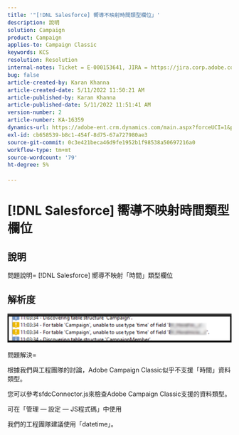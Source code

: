 ```yaml
---
title: '"[!DNL Salesforce] 嚮導不映射時間類型欄位」'
description: 說明
solution: Campaign
product: Campaign
applies-to: Campaign Classic
keywords: KCS
resolution: Resolution
internal-notes: Ticket = E-000153641, JIRA = https://jira.corp.adobe.com/browse/NEO-27340
bug: false
article-created-by: Karan Khanna
article-created-date: 5/11/2022 11:50:21 AM
article-published-by: Karan Khanna
article-published-date: 5/11/2022 11:51:41 AM
version-number: 2
article-number: KA-16359
dynamics-url: https://adobe-ent.crm.dynamics.com/main.aspx?forceUCI=1&pagetype=entityrecord&etn=knowledgearticle&id=ac68d686-20d1-ec11-a7b5-00224809c556
exl-id: cb658539-b8c1-454f-8d75-67a727980ae3
source-git-commit: 0c3e421beca46d9fe1952b1f98538a50697216a0
workflow-type: tm+mt
source-wordcount: '79'
ht-degree: 5%

---
```


# [!DNL Salesforce] 嚮導不映射時間類型欄位

## 說明


問題說明= [!DNL Salesforce] 嚮導不映射「時間」類型欄位


## 解析度




![](assets/29c6e2ab-20d1-ec11-a7b5-00224809c556.png)



問題解決=

根據我們與工程團隊的討論，Adobe Campaign Classic似乎不支援「時間」資料類型。

您可以參考sfdcConnector.js來檢查Adobe Campaign Classic支援的資料類型。

可在「管理 — 設定 — JS程式碼」中使用

我們的工程團隊建議使用「datetime」。
